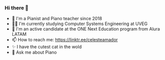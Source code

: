 ### Hi there 👋
- 🎹 I'm a Pianist and Piano teacher since 2018
- 👩‍💻 I'm currently studying Computer Systems Engineering at UVEG
- 🌱 I'm an active candidate at the ONE Next Education program from Alura LATAM
- 📫 How to reach me: https://linktr.ee/celesteamador
- ✨ I have the cutest cat in the wold
- 💬 Ask me about Piano

<!--
**celesteamador/celesteamador** is a ✨ _special_ ✨ repository because its `README.md` (this file) appears on your GitHub profile.

Here are some ideas to get you started:

- 🔭 I’m currently working on ...
- 🌱 I’m currently learning ...
- 👯 I’m looking to collaborate on ...
- 🤔 I’m looking for help with ...
- 💬 Ask me about ...
- 📫 How to reach me: ...
- 😄 Pronouns: ...
- ⚡ Fun fact: ...
-->

